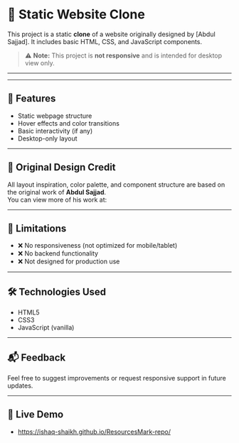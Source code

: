 # 📘 Static Website Clone

This project is a static **clone** of a website originally designed by [Abdul Sajjad]. It includes basic HTML, CSS, and JavaScript components.

> ⚠️ **Note:** This project is **not responsive** and is intended for desktop view only.

---


---

## 🧩 Features

- Static webpage structure
- Hover effects and color transitions
- Basic interactivity (if any)
- Desktop-only layout

---

## 🎨 Original Design Credit

All layout inspiration, color palette, and component structure are based on the original work of **Abdul Sajjad**.  
You can view more of his work at:

---

## 🚫 Limitations

- ❌ No responsiveness (not optimized for mobile/tablet)
- ❌ No backend functionality
- ❌ Not designed for production use

---

## 🛠️ Technologies Used

- HTML5
- CSS3
- JavaScript (vanilla)

---

## 📬 Feedback

Feel free to suggest improvements or request responsive support in future updates.

---

## 🎥 Live Demo

- https://ishaq-shaikh.github.io/ResourcesMark-repo/
